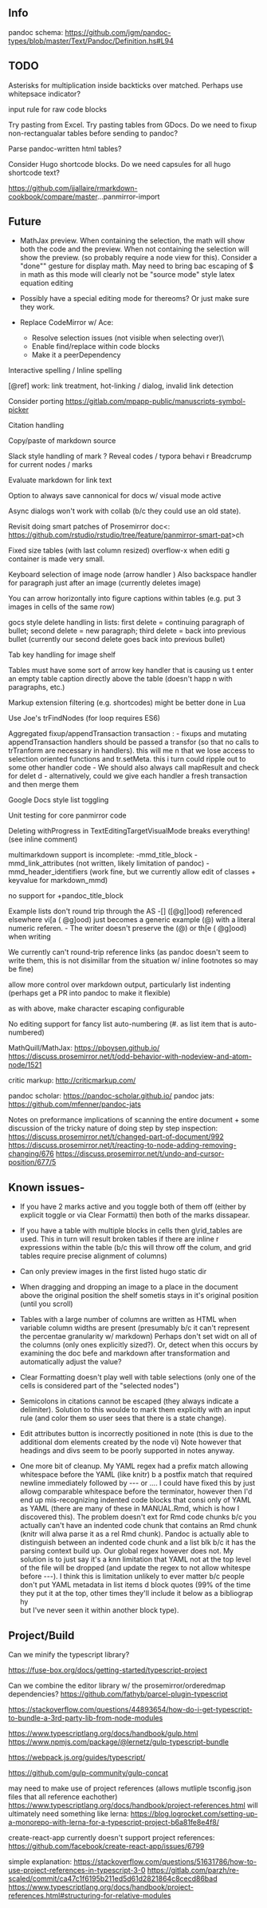 ## Info

pandoc schema: <https://github.com/jgm/pandoc-types/blob/master/Text/Pandoc/Definition.hs#L94>

## TODO

Asterisks for multiplication inside backticks over matched. Perhaps use whitepsace indicator?

input rule for raw code blocks

Try pasting from Excel. Try pasting tables from GDocs. Do we need to fixup non-rectangualar tables before sending to pandoc?

Parse pandoc-written html tables?

Consider Hugo shortcode blocks. Do we need capsules for all hugo shortcode text?

<https://github.com/jjallaire/rmarkdown-cookbook/compare/master>...panmirror-import

## Future

-   MathJax preview. When containing the selection, the math will show both the code and the preview. When not containing the selection will show the preview. (so probably require a node view for this). Consider a "done"\" gesture for display math. May need to bring bac escaping of \$ in math as this mode will clearly not be "source mode" style latex equation editing

-   Possibly have a special editing mode for thereoms? Or just make sure they work.

-   Replace CodeMirror w/ Ace:

    -   Resolve selection issues (not visible when selecting over)\
    -   Enable find/replace within code blocks
    -   Make it a peerDependency

Interactive spelling / Inline spelling

[@ref] work: link treatment, hot-linking / dialog, invalid link detection

Consider porting <https://gitlab.com/mpapp-public/manuscripts-symbol-picker>

Citation handling

Copy/paste of markdown source

Slack style handling of mark ? Reveal codes / typora behavi r Breadcrump for current nodes / marks

Evaluate markdown for link text

Option to always save cannonical for docs w/ visual mode active

Async dialogs won't work with collab (b/c they could use an old state).

Revisit doing smart patches of Prosemirror doc\<: <https://github.com/rstudio/rstudio/tree/feature/panmirror-smart-pat>\>ch

Fixed size tables (with last column resized) overflow-x when editi g container is made very small.

Keyboard selection of image node (arrow handler ) Also backspace handler for paragraph just after an image (currently deletes image)

You can arrow horizontally into figure captions within tables (e.g. put 3 images in cells of the same row)

gocs style delete handling in lists: first delete = continuing paragraph of bullet; second delete = new paragraph; third delete = back into previous bullet (currently our second delete goes back into previous bullet)

Tab key handling for image shelf

Tables must have some sort of arrow key handler that is causing us t enter an empty table caption directly above the table (doesn't happ n with paragraphs, etc.)

Markup extension filtering (e.g. shortcodes) might be better done in Lua

Use Joe's trFindNodes (for loop requires ES6)

Aggregated fixup/appendTransaction transaction : - fixups and mutating appendTransaction handlers should be passed a transfor (so that no calls to trTranform are necessary in handlers). this will me n that we lose access to selection oriented functions and tr.setMeta. this i turn could ripple out to some other handler code - We should also always call mapResult and check for delet d - alternatively, could we give each handler a fresh transaction and then merge them

Google Docs style list toggling

Unit testing for core panmirror code

Deleting withProgress in TextEditingTargetVisualMode breaks everything! (see inline comment)

multimarkdown support is incomplete: -mmd\_title\_block -mmd\_link\_attributes (not written, likely limitation of pandoc) -mmd\_header\_identifiers (work fine, but we currently allow edit of classes + keyvalue for markdown\_mmd)

no support for +pandoc\_title\_block

Example lists don't round trip through the AS -[] ([@g]]ood) referenced elsewhere vi[a ( @g]ood) just becomes a generic example (@) with a literal numeric referen. - The writer doesn't preserve the (@) or th[e ( @g]ood) when writing

We currently can't round-trip reference links (as pandoc doesn't seem to write them, this is not disimillar from the situation w/ inline footnotes so may be fine)

allow more control over markdown output, particularly list indenting (perhaps get a PR into pandoc to make it flexible)

as with above, make character escaping configurable

No editing support for fancy list auto-numbering (\#. as list item that is auto-numbered)

MathQuill/MathJax: <https://pboysen.github.io/> <https://discuss.prosemirror.net/t/odd-behavior-with-nodeview-and-atom-node/1521>

critic markup: <http://criticmarkup.com/>

pandoc scholar: <https://pandoc-scholar.github.io/> pandoc jats: <https://github.com/mfenner/pandoc-jats>

Notes on preformance implications of scanning the entire document + some discussion of the tricky nature of doing step by step inspection: <https://discuss.prosemirror.net/t/changed-part-of-document/992> <https://discuss.prosemirror.net/t/reacting-to-node-adding-removing-changing/676> <https://discuss.prosemirror.net/t/undo-and-cursor-position/677/5>

## Known issues-

-   If you have 2 marks active and you toggle both of them off (either by explicit toggle or via Clear Formatti) then both of the marks dissapear.

-   If you have a table with multiple blocks in cells then g\rid\_tables are used. This in turn will result broken tables if there are inline r expressions within the table (b/c this will throw off the colum, and grid tables require precise alignment of columns)

-   Can only preview images in the first listed hugo static dir

-   When dragging and dropping an image to a place in the document above the original position the shelf sometis stays in it's original position (until you scroll)

-   Tables with a large number of columns are written as HTML when variable column widths are present (presumably b/c it can't represent the percentae granularity w/ markdown) Perhaps don't set widt on all of the columns (only ones explicitly sized?). Or, detect when this occurs by examining the doc befe and markdown after transformation and automatically adjust the value?

-   Clear Formatting doesn't play well with table selections (only one of the cells is considered part of the "selected nodes")

-   Semicolons in citations cannot be escaped (they always indicate a delimiter). Solution to this woulde to mark them explicitly with an input rule (and color them so user sees that there is a state change).

-   Edit attributes button is incorrectly positioned in note (this is due to the additional dom elements created by the node vi) Note however that headings and divs seem to be poorly supported in notes anyway.

-   One more bit of cleanup. My YAML regex had a prefix match allowing whitespace before the YAML (like knitr) b a postfix match that required newline immediately followed by --- or .... I could have fixed this by just allowg comparable whitespace before the terminator, however then I'd end up mis-recognizing indented code blocks that consi only of YAML as YAML (there are many of these in MANUAL.Rmd, which is how I discovered this). The problem doesn't ext for Rmd code chunks b/c you actually can't have an indented code chunk that contains an Rmd chunk (knitr will alwa parse it as a rel Rmd chunk). Pandoc is actually able to distinguish between an indented code chunk and a list blk b/c it has the parsing context build up. Our global regex however does not. My solution is to just say it's a knn limitation that YAML not at the top level of the file will be dropped (and update the regex to not allow whitespe before ---). I think this is limitation unlikely to ever matter b/c people don't put YAML metadata in list items d block quotes (99% of the time they put it at the top, other times they'll include it below as a bibliograp\
    hy\
    but I've never seen it within another block type).

## Project/Build

Can we minify the typescript library?

<https://fuse-box.org/docs/getting-started/typescript-project>

Can we combine the editor library w/ the prosemirror/orderedmap dependencies? <https://github.com/fathyb/parcel-plugin-typescript>

<https://stackoverflow.com/questions/44893654/how-do-i-get-typescript-to-bundle-a-3rd-party-lib-from-node-modules>

<https://www.typescriptlang.org/docs/handbook/gulp.html> <https://www.npmjs.com/package/@lernetz/gulp-typescript-bundle>

<https://webpack.js.org/guides/typescript/>

<https://github.com/gulp-community/gulp-concat>

may need to make use of project references (allows mutliple tsconfig.json files that all reference eachother) <https://www.typescriptlang.org/docs/handbook/project-references.html> will ultimately need something like lerna: <https://blog.logrocket.com/setting-up-a-monorepo-with-lerna-for-a-typescript-project-b6a81fe8e4f8/>

create-react-app currently doesn't support project references: <https://github.com/facebook/create-react-app/issues/6799>

simple explanation: <https://stackoverflow.com/questions/51631786/how-to-use-project-references-in-typescript-3-0> <https://gitlab.com/parzh/re-scaled/commit/ca47c1f6195b211ed5d61d2821864c8cecd86bad> <https://www.typescriptlang.org/docs/handbook/project-references.html#structuring-for-relative-modules>
